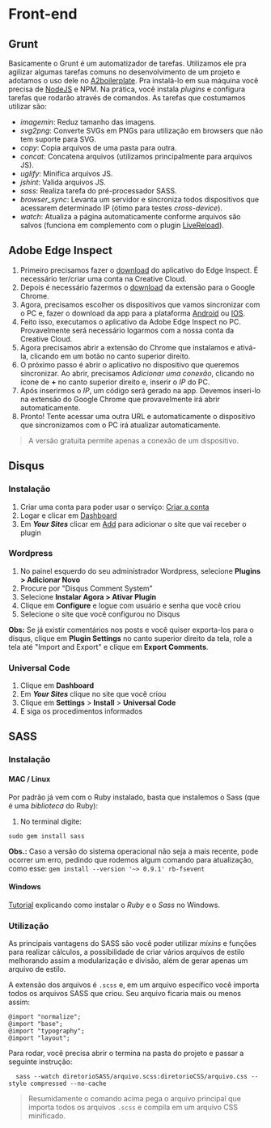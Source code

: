 # Front-end

## Grunt

Basicamente o Grunt é um automatizador de tarefas. Utilizamos ele pra agilizar algumas tarefas comuns no desenvolvimento de um projeto e adotamos o uso dele no [A2boilerplate](https://github.com/a2comunicacao/metodologia/blob/master/a2lab/a2lab.md#a2boilerplate). Pra instalá-lo em sua máquina você precisa de [NodeJS](http://www.voltsdigital.com.br/labs/gruntjs-por-onde-comecar/) e NPM. Na prática, você instala _plugins_ e configura tarefas que rodarão através de comandos. As tarefas que costumamos utilizar são:
* _imagemin_: Reduz tamanho das imagens.
* _svg2png_: Converte SVGs em PNGs para utilização em browsers que não tem suporte para SVG.
* _copy_: Copia arquivos de uma pasta para outra.
* _concat_: Concatena arquivos (utilizamos principalmente para arquivos JS).
* _uglify_: Minifica arquivos JS.
* _jshint_: Valida arquivos JS.
* _sass_: Realiza tarefa do pré-processador SASS.
* *browser_sync*: Levanta um servidor e sincroniza todos dispositivos que acessarem determinado IP (ótimo para testes _cross-device_).
* _watch_: Atualiza a página automaticamente conforme arquivos são salvos (funciona em complemento com o plugin [LiveReload](http://livereload.com/)).


## Adobe Edge Inspect

1. Primeiro precisamos fazer o [download](https://creative.adobe.com/inspect) do aplicativo do Edge Inspect. É necessário ter/criar uma conta na Creative Cloud.
2. Depois é necessário fazermos o [download](https://chrome.google.com/webstore/detail/adobe-edge-inspect/ijoeapleklopieoejahbpdnhkjjgddem) da extensão para o Google Chrome.
3. Agora, precisamos escolher os dispositivos que vamos sincronizar com o PC e, fazer o download da app para a plataforma [Android](https://play.google.com/store/apps/details?id=com.adobe.shadow.android&hl=pt_BR) ou [IOS](https://itunes.apple.com/br/app/adobe-edge-inspect/id498621426?mt=8).
4. Feito isso, executamos o aplicativo da Adobe Edge Inspect no PC. Provavelmente será necessário logarmos com a nossa conta da Creative Cloud.
5. Agora precisamos abrir a extensão do Chrome que instalamos e ativá-la, clicando em um botão no canto superior direito.
6. O próximo passo é abrir o aplicativo no dispositivo que queremos sincronizar. Ao abrir, precisamos *Adicionar uma conexão*, clicando no ícone de **+** no canto superior direito e, inserir o *IP* do PC.
7. Após inserirmos o *IP*, um código será gerado na app. Devemos inseri-lo na extensão do Google Chrome que provavelmente irá abrir automaticamente.
8. Pronto! Tente acessar uma outra URL e automaticamente o dispositivo que sincronizamos com o PC irá atualizar automaticamente.

> A versão gratuita permite apenas a conexão de um dispositivo.

## Disqus

### Instalação

1. Criar uma conta para poder usar o serviço: [Criar a conta](https://disqus.com/profile/signup/)
2. Logar e clicar em [Dashboard](http://disqus.com/dashboard/)
3. Em **_Your Sites_** clicar em [Add](https://disqus.com/admin/signup/) para adicionar o site que vai receber o plugin

### Wordpress

1. No painel esquerdo do seu administrador Wordpress, selecione **Plugins > Adicionar Novo**
2. Procure por "Disqus Comment System"
3. Selecione **Instalar Agora > Ativar Plugin**
3. Clique em **Configure** e logue com usuário e senha que você criou
4. Selecione o site que você configurou no Disqus

**Obs:** Se já existir comentários nos posts e você quiser exporta-los para o disqus, clique em **Plugin Settings** no canto superior direito da tela, role a tela até "Import and Export" e clique em **Export Comments**.

### Universal Code

1. Clique em **Dashboard**
2. Em _**Your Sites**_ clique no site que você criou
3. Clique em **Settings** > **Install** > **Universal Code**
4. E siga os procedimentos informados

## SASS

### Instalação

#### MAC / Linux

Por padrão já vem com o Ruby instalado, basta que instalemos o Sass (que é uma *biblioteca* do Ruby):

1. No terminal digite:

`sudo gem install sass`

**Obs.:** Caso a versão do sistema operacional não seja a mais recente, pode ocorrer um erro, pedindo que rodemos algum comando para atualização, como esse:
`gem install --version '~> 0.9.1' rb-fsevent`

#### Windows

[Tutorial](http://www.tidbits.com.br/desenvolvendo-css-de-forma-mais-produtiva-usando-sass) explicando como instalar o *Ruby* e o *Sass* no Windows.

### Utilização

As principais vantagens do SASS são você poder utilizar _mixins_ e funções para realizar cálculos, a possibilidade de criar vários arquivos de estilo melhorando assim a modularização e divisão, além de gerar apenas um arquivo de estilo.

A extensão dos arquivos é `.scss` e, em um arquivo específico você importa todos os arquivos SASS que criou. Seu arquivo ficaria mais ou menos assim:
```
@import "normalize";
@import "base";
@import "typography";
@import "layout";
```

Para rodar, você precisa abrir o termina na pasta do projeto e passar a seguinte instrução: 
```
  sass --watch diretorioSASS/arquivo.scss:diretorioCSS/arquivo.css --style compressed --no-cache
```

> Resumidamente o comando acima pega o arquivo principal que importa todos os arquivos `.scss` e compila em um arquivo CSS minificado.
